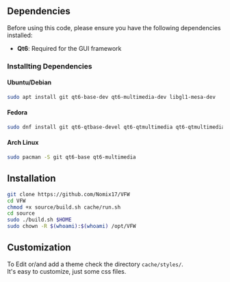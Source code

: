 ## Dependencies

Before using this code, please ensure you have the following dependencies installed:

- **Qt6**: Required for the GUI framework
  
### Installting Dependencies 

#### Ubuntu/Debian
```bash
sudo apt install git qt6-base-dev qt6-multimedia-dev libgl1-mesa-dev 
```

#### Fedora
```bash
sudo dnf install git qt6-qtbase-devel qt6-qtmultimedia qt6-qtmultimedia-devel mesa-libGL-devel
```

#### Arch Linux
```bash
sudo pacman -S git qt6-base qt6-multimedia
```

## Installation

```bash
git clone https://github.com/Nomix17/VFW
cd VFW
chmod +x source/build.sh cache/run.sh
cd source
sudo ./build.sh $HOME
sudo chown -R $(whoami):$(whoami) /opt/VFW
```
## Customization

To Edit or/and add a theme check the directory ```cache/styles/```.   
It's easy to customize, just some css files.
